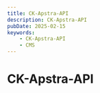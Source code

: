 ```yaml
---
title: CK-Apstra-API
description: CK-Apstra-API
pubDate: 2025-02-15
keywords:
    - CK-Apstra-API
    - CMS
---
```


# CK-Apstra-API


